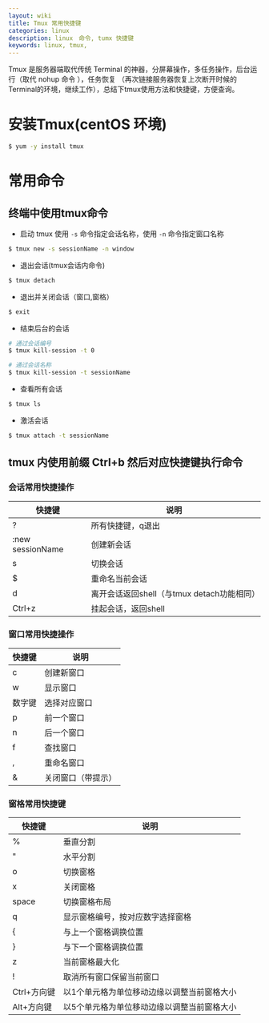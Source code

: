 ```yaml
---
layout: wiki
title: Tmux 常用快捷键
categories: linux
description: linux　命令, tumx 快捷键
keywords: linux, tmux,
---
```


Tmux 是服务器端取代传统 Terminal 的神器，分屏幕操作，多任务操作，后台运行（取代 nohup 命令 ），任务恢复
（再次链接服务器恢复上次断开时候的Terminal的环境，继续工作），总结下tmux使用方法和快捷键，方便查询。

# 安装Tmux(centOS 环境)

```bash
$ yum -y install tmux
```

# 常用命令

## 终端中使用tmux命令

* 启动 tmux 使用 `-s` 命令指定会话名称，使用 `-n` 命令指定窗口名称

```bash
$ tmux new -s sessionName -n window
```

* 退出会话(tmux会话内命令)

```bash
$ tmux detach
```

* 退出并关闭会话（窗口,窗格）
```bash
$ exit
```
* 结束后台的会话
```bash
# 通过会话编号
$ tmux kill-session -t 0

# 通过会话名称
$ tmux kill-session -t sessionName 

```

* 查看所有会话
```bash
$ tmux ls
```

* 激活会话

```bash
$ tmux attach -t sessionName
```



## tmux 内使用前缀 Ctrl+b 然后对应快捷键执行命令

### 会话常用快捷操作

|  快捷键 | 说明     |
|--------|---------|
|  ? | 所有快捷键，q退出  |
|  :new sessionName | 创建新会话  |
| s  |  切换会话 |
| $  |  重命名当前会话 |
| d  | 离开会话返回shell（与tmux detach功能相同）|
| Ctrl+z| 挂起会话，返回shell |

### 窗口常用快捷操作

|  快捷键 | 说明     |
|--------|---------|
| c | 创建新窗口  |
| w  | 显示窗口 |
| 数字键  | 选择对应窗口 |
| p  | 前一个窗口  |
| n  | 后一个窗口  |
| f  | 查找窗口  |
| ,  | 重命名窗口  |
| &  | 关闭窗口（带提示）  |

### 窗格常用快捷键

|  快捷键 | 说明     |
|--------|---------|
| %  | 垂直分割  |
| "  | 水平分割 |
| o  | 切换窗格  |
| x  | 关闭窗格  |
| space  | 切换窗格布局  |
| q  | 显示窗格编号，按对应数字选择窗格  |
| {  | 与上一个窗格调换位置  |
| }  | 与下一个窗格调换位置  |
| z  | 当前窗格最大化  |
| !  | 取消所有窗口保留当前窗口  |
| Ctrl+方向键  | 以1个单元格为单位移动边缘以调整当前窗格大小 |
| Alt+方向键  | 以5个单元格为单位移动边缘以调整当前窗格大小 |